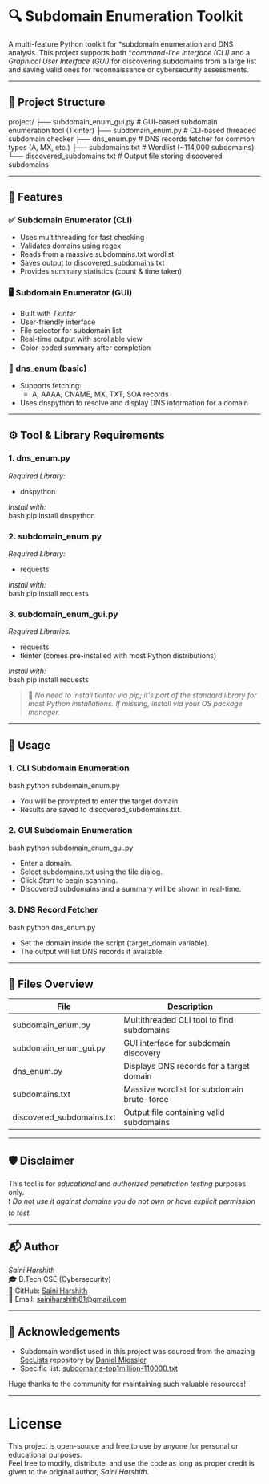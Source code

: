 # 🔍 Subdomain Enumeration Toolkit

A multi-feature Python toolkit for *subdomain enumeration and DNS analysis. This project supports both **command-line interface (CLI)* and a *Graphical User Interface (GUI)* for discovering subdomains from a large list and saving valid ones for reconnaissance or cybersecurity assessments.

---

## 📁 Project Structure


project/
├── subdomain_enum_gui.py         # GUI-based subdomain enumeration tool (Tkinter)
├── subdomain_enum.py             # CLI-based threaded subdomain checker
├── dns_enum.py                   # DNS records fetcher for common types (A, MX, etc.)
├── subdomains.txt                # Wordlist (~114,000 subdomains)
└── discovered_subdomains.txt     # Output file storing discovered subdomains




---

## 🚀 Features

### ✅ Subdomain Enumerator (CLI)
- Uses multithreading for fast checking
- Validates domains using regex
- Reads from a massive subdomains.txt wordlist
- Saves output to discovered_subdomains.txt
- Provides summary statistics (count & time taken)

### 🖥 Subdomain Enumerator (GUI)
- Built with *Tkinter*
- User-friendly interface
- File selector for subdomain list
- Real-time output with scrollable view
- Color-coded summary after completion

### 📡  dns_enum (basic)
- Supports fetching:
  - A, AAAA, CNAME, MX, TXT, SOA records
- Uses dnspython to resolve and display DNS information for a domain

---


## ⚙ Tool & Library Requirements

### 1. dns_enum.py
*Required Library:*  
- dnspython

*Install with:*  
bash
pip install dnspython




### 2. subdomain_enum.py  
*Required Library:*  
- requests

*Install with:*  
bash
pip install requests




### 3. subdomain_enum_gui.py  
*Required Libraries:*  
- requests  
- tkinter (comes pre-installed with most Python distributions)

*Install with:*  
bash
pip install requests


> 📌 _No need to install tkinter via pip; it's part of the standard library for most Python installations. If missing, install via your OS package manager._

---


## 🔧 Usage

### 1. CLI Subdomain Enumeration

bash
python subdomain_enum.py


- You will be prompted to enter the target domain.
- Results are saved to discovered_subdomains.txt.



### 2. GUI Subdomain Enumeration

bash
python subdomain_enum_gui.py


- Enter a domain.
- Select subdomains.txt using the file dialog.
- Click *Start* to begin scanning.
- Discovered subdomains and a summary will be shown in real-time.



### 3. DNS Record Fetcher

bash
python dns_enum.py


- Set the domain inside the script (target_domain variable).
- The output will list DNS records if available.


---

## 📂 Files Overview

| File                         | Description                                     |
|------------------------------|-------------------------------------------------|
| subdomain_enum.py          | Multithreaded CLI tool to find subdomains       |
| subdomain_enum_gui.py      | GUI interface for subdomain discovery           |
| dns_enum.py                | Displays DNS records for a target domain        |
| subdomains.txt             | Massive wordlist for subdomain brute-force      |
| discovered_subdomains.txt  | Output file containing valid subdomains         |




---


## 🛡 Disclaimer

This tool is for *educational* and *authorized penetration testing* purposes only.  
❗ *Do not use it against domains you do not own or have explicit permission to test.*

---

## 📬 Author

*Saini Harshith*  
🎓 B.Tech CSE (Cybersecurity)  
🔗 GitHub: [Saini Harshith](https://github.com/HarshithSaini)  
📧 Email: [sainiharshith81@gmail.com](mailto:sainiharshith81@gmail.com)

---



## 🙏 Acknowledgements

- Subdomain wordlist used in this project was sourced from the amazing [SecLists](https://github.com/danielmiessler/SecLists) repository by [Daniel Miessler](https://github.com/danielmiessler).
- Specific list: [subdomains-top1million-110000.txt](https://github.com/danielmiessler/SecLists/blob/master/Discovery/DNS/subdomains-top1million-110000.txt)

Huge thanks to the community for maintaining such valuable resources!


---

# License

This project is open-source and free to use by anyone for personal or educational purposes.  
Feel free to modify, distribute, and use the code as long as proper credit is given to the original author, *Saini Harshith*.
